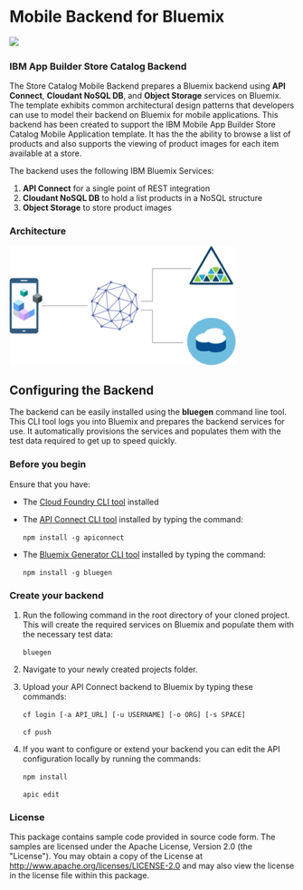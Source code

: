 # Mobile Backend for Bluemix
[![](https://img.shields.io/badge/bluemix-powered-blue.svg)](https://new-console.ng.bluemix.net)
### IBM App Builder Store Catalog Backend
The Store Catalog Mobile Backend prepares a Bluemix backend using  **API Connect**, **Cloudant NoSQL DB**, and **Object Storage** services on Bluemix. The template exhibits common architectural design patterns that developers can use to model their backend on Bluemix for mobile applications. This backend has been created to support the IBM Mobile App Builder Store Catalog Mobile Application template. It has the the ability to browse a list of products and also supports the viewing of product images for each item available at a store.

The backend uses the following IBM Bluemix Services:

1. **API Connect** for a single point of REST integration
2. **Cloudant NoSQL DB** to hold a list products in a NoSQL structure
3. **Object Storage** to store product images

### Architecture
<img src="readme/1.png" alt="backend architecture" width="400px"/>

## Configuring the Backend

The backend can be easily installed using the **bluegen** command line tool. This CLI tool logs you into Bluemix and prepares the backend services for use. It automatically provisions the services and populates them with the test data required to get up to speed quickly.

### Before you begin
Ensure that you have:

* The [Cloud Foundry CLI tool](https://github.com/cloudfoundry/cli) installed
* The [API Connect CLI tool](https://www.npmjs.com/package/apiconnect) installed by typing the command:

	`npm install -g apiconnect`
* The [Bluemix Generator CLI tool]() installed by typing the command:

	`npm install -g bluegen`


### Create your backend

1. Run the following command in the root directory of your cloned project. This will create the required services on Bluemix and populate them with the necessary test data:

	`bluegen`

2. Navigate to your newly created projects folder.
3. Upload your API Connect backend to Bluemix by typing these commands:
    
	`cf login [-a API_URL] [-u USERNAME] [-o ORG] [-s SPACE]`

	`cf push`

4. If you want to configure or extend your backend you can edit the API configuration locally by running the commands:

	`npm install`

	`apic edit`



### License
This package contains sample code provided in source code form. The samples are licensed under the Apache License, Version 2.0 (the "License"). You may obtain a copy of the License at http://www.apache.org/licenses/LICENSE-2.0 and may also view the license in the license file within this package.
